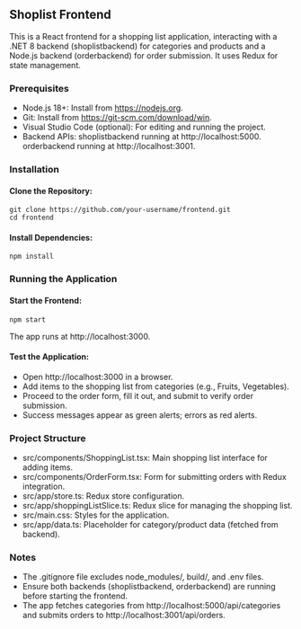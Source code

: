 ## Shoplist Frontend
This is a React frontend for a shopping list application, interacting with a .NET 8 backend (shoplistbackend) for categories and products and a Node.js backend (orderbackend) for order submission. It uses Redux for state management.

### Prerequisites

- Node.js 18+: Install from https://nodejs.org.
- Git: Install from https://git-scm.com/download/win.
- Visual Studio Code (optional): For editing and running the project.
- Backend APIs:
  shoplistbackend running at http://localhost:5000.
  orderbackend running at http://localhost:3001.



### Installation

#### Clone the Repository:
```
git clone https://github.com/your-username/frontend.git
cd frontend
```

#### Install Dependencies:
```
npm install
```

### Running the Application

#### Start the Frontend:
```
npm start
```

The app runs at http://localhost:3000.

#### Test the Application:

- Open http://localhost:3000 in a browser.
- Add items to the shopping list from categories (e.g., Fruits, Vegetables).
- Proceed to the order form, fill it out, and submit to verify order submission.
- Success messages appear as green alerts; errors as red alerts.


### Project Structure

- src/components/ShoppingList.tsx: Main shopping list interface for adding items.
- src/components/OrderForm.tsx: Form for submitting orders with Redux integration.
- src/app/store.ts: Redux store configuration.
- src/app/shoppingListSlice.ts: Redux slice for managing the shopping list.
- src/main.css: Styles for the application.
- src/app/data.ts: Placeholder for category/product data (fetched from backend).

### Notes

- The .gitignore file excludes node_modules/, build/, and .env files.
- Ensure both backends (shoplistbackend, orderbackend) are running before starting the frontend.
- The app fetches categories from http://localhost:5000/api/categories and submits orders to http://localhost:3001/api/orders.
